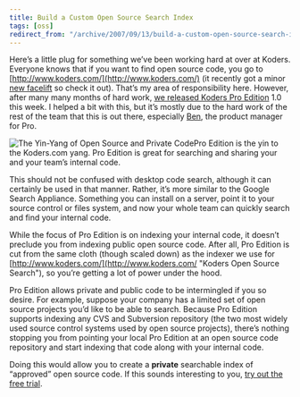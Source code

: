 ```yaml
---
title: Build a Custom Open Source Search Index
tags: [oss]
redirect_from: "/archive/2007/09/13/build-a-custom-open-source-search-index-with-koders-pro.aspx/"
---
```


Here’s a little plug for something we’ve been working hard at over at
Koders. Everyone knows that if you want to find open source code, you go
to [http://www.koders.com/](http://www.koders.com/) (it recently got a
minor [new
facelift](http://www.koders.com/blog/?p=93 "If one has no vanity...") so
check it out). That’s my area of responsibility here. However, after
many many months of hard work, [we released Koders Pro
Edition](http://www.koders.com/blog/?p=94 "Koders Pro Edition Launches")
1.0 this week. I helped a bit with this, but it’s mostly due to the hard
work of the rest of the team that this is out there, especially
[Ben](http://www.beebe4.com/ "Ben Mcdonald"), the product manager for
Pro.

![The Yin-Yang of Open Source and Private
Code](https://haacked.com/assets/images/haacked_com/WindowsLiveWriter/BuildACustomOpenSourceSearchIndexWithPro_CBF0/home_koders_symbol_1_5.gif)Pro
Edition is the yin to the Koders.com yang. Pro Edition is great for
searching and sharing your and your team’s internal code.

This should not be confused with desktop code search, although it can
certainly be used in that manner. Rather, it’s more similar to the
Google Search Appliance. Something you can install on a server, point it
to your source control or files system, and now your whole team can
quickly search and find your internal code.

While the focus of Pro Edition is on indexing your internal code, it
doesn’t preclude you from indexing public open source code. After all,
Pro Edition is cut from the same cloth (though scaled down) as the
indexer we use for
[http://www.koders.com/](http://www.koders.com/ "Koders Open Source Search"),
so you’re getting a lot of power under the hood.

Pro Edition allows private and public code to be intermingled if you so
desire. For example, suppose your company has a limited set of open
source projects you’d like to be able to search. Because Pro Edition
supports indexing any CVS and Subversion repository (the two most widely
used source control systems used by open source projects), there’s
nothing stopping you from pointing your local Pro Edition at an open
source code repository and start indexing that code along with your
internal code.

Doing this would allow you to create a **private** searchable index of
“approved” open source code. If this sounds interesting to you, [try out
the free
trial](http://www.koders.com/gopro/ "Koders Pro Edition Download").

